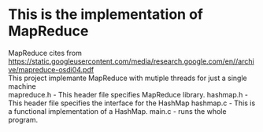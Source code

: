 # This is the implementation of MapReduce 
MapReduce cites from https://static.googleusercontent.com/media/research.google.com/en//archive/mapreduce-osdi04.pdf  
This project implemante MapReduce with mutiple threads for just a single machine  
mapreduce.h - This header file specifies MapReduce library.
hashmap.h - This header file specifies the interface for the HashMap
hashmap.c - This is a functional implementation of a HashMap.
main.c - runs the whole program.
